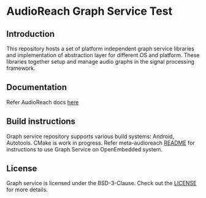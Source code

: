 # AudioReach Graph Service Test

## Introduction

This repository hosts a set of platform independent graph service libraries and implementation of abstraction layer for different OS and platform.  These libraries together setup and manage audio graphs in the signal processing framework.

## Documentation

Refer AudioReach docs [here](https://audioreach.github.io/design/args_design.html)

## Build instructions

Graph service repository supports various build systems: Android, Autotools. CMake is work in progress.
Refer meta-audioreach [README](https://github.com/Audioreach/meta-audioreach?tab=readme-ov-file#openembedded-build--development-process) for instructions to use Graph Service on OpenEmbedded system.

## License

Graph service is licensed under the BSD-3-Clause. Check out the [LICENSE](LICENSE) for more details.
